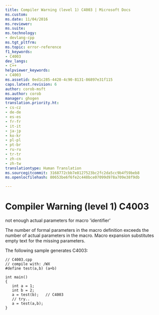 ```yaml
---
title: Compiler Warning (level 1) C4003 | Microsoft Docs
ms.custom: 
ms.date: 11/04/2016
ms.reviewer: 
ms.suite: 
ms.technology:
- devlang-cpp
ms.tgt_pltfrm: 
ms.topic: error-reference
f1_keywords:
- C4003
dev_langs:
- C++
helpviewer_keywords:
- C4003
ms.assetid: 0ed1c285-4428-4c90-8131-86897e31f115
caps.latest.revision: 6
author: corob-msft
ms.author: corob
manager: ghogen
translation.priority.ht:
- cs-cz
- de-de
- es-es
- fr-fr
- it-it
- ja-jp
- ko-kr
- pl-pl
- pt-br
- ru-ru
- tr-tr
- zh-cn
- zh-tw
translationtype: Human Translation
ms.sourcegitcommit: 3168772cbb7e8127523bc2fc2da5cc9b4f59beb8
ms.openlocfilehash: 80653be6f6fe2c448bce07099d978a709e38f9db

---
```

# Compiler Warning (level 1) C4003
not enough actual parameters for macro 'identifier'  
  
 The number of formal parameters in the macro definition exceeds the number of actual parameters in the macro. Macro expansion substitutes empty text for the missing parameters.  
  
 The following sample generates C4003:  
  
```  
// C4003.cpp  
// compile with: /WX  
#define test(a,b) (a+b)  
  
int main()  
{  
   int a = 1;  
   int b = 2;  
   a = test(b);   // C4003  
   // try..  
   a = test(a,b);  
}  
```


<!--HONumber=Jan17_HO1-->


